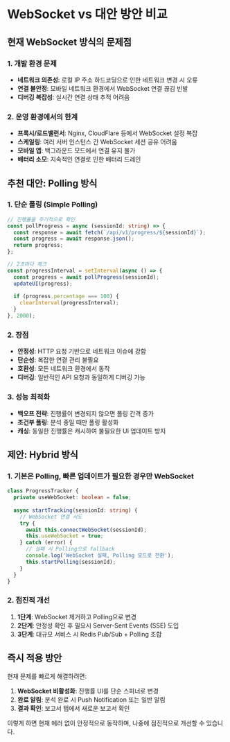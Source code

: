 # WebSocket vs 대안 방안 비교

## 현재 WebSocket 방식의 문제점

### 1. 개발 환경 문제
- **네트워크 의존성**: 로컬 IP 주소 하드코딩으로 인한 네트워크 변경 시 오류
- **연결 불안정**: 모바일 네트워크 환경에서 WebSocket 연결 끊김 빈발
- **디버깅 복잡성**: 실시간 연결 상태 추적 어려움

### 2. 운영 환경에서의 한계
- **프록시/로드밸런서**: Nginx, CloudFlare 등에서 WebSocket 설정 복잡
- **스케일링**: 여러 서버 인스턴스 간 WebSocket 세션 공유 어려움
- **모바일 앱**: 백그라운드 모드에서 연결 유지 불가
- **배터리 소모**: 지속적인 연결로 인한 배터리 드레인

## 추천 대안: Polling 방식

### 1. 단순 폴링 (Simple Polling)
```typescript
// 진행률을 주기적으로 확인
const pollProgress = async (sessionId: string) => {
  const response = await fetch(`/api/v1/progress/${sessionId}`);
  const progress = await response.json();
  return progress;
};

// 2초마다 체크
const progressInterval = setInterval(async () => {
  const progress = await pollProgress(sessionId);
  updateUI(progress);
  
  if (progress.percentage === 100) {
    clearInterval(progressInterval);
  }
}, 2000);
```

### 2. 장점
- **안정성**: HTTP 요청 기반으로 네트워크 이슈에 강함
- **단순성**: 복잡한 연결 관리 불필요
- **호환성**: 모든 네트워크 환경에서 동작
- **디버깅**: 일반적인 API 요청과 동일하게 디버깅 가능

### 3. 성능 최적화
- **백오프 전략**: 진행률이 변경되지 않으면 폴링 간격 증가
- **조건부 폴링**: 분석 중일 때만 폴링 활성화
- **캐싱**: 동일한 진행률은 캐시하여 불필요한 UI 업데이트 방지

## 제안: Hybrid 방식

### 1. 기본은 Polling, 빠른 업데이트가 필요한 경우만 WebSocket
```typescript
class ProgressTracker {
  private useWebSocket: boolean = false;
  
  async startTracking(sessionId: string) {
    // WebSocket 연결 시도
    try {
      await this.connectWebSocket(sessionId);
      this.useWebSocket = true;
    } catch (error) {
      // 실패 시 Polling으로 fallback
      console.log('WebSocket 실패, Polling 모드로 전환');
      this.startPolling(sessionId);
    }
  }
}
```

### 2. 점진적 개선
1. **1단계**: WebSocket 제거하고 Polling으로 변경
2. **2단계**: 안정성 확인 후 필요시 Server-Sent Events (SSE) 도입
3. **3단계**: 대규모 서비스 시 Redis Pub/Sub + Polling 조합

## 즉시 적용 방안

현재 문제를 빠르게 해결하려면:

1. **WebSocket 비활성화**: 진행률 UI를 단순 스피너로 변경
2. **완료 알림**: 분석 완료 시 Push Notification 또는 일반 알림
3. **결과 확인**: 보고서 탭에서 새로운 보고서 확인

이렇게 하면 현재 에러 없이 안정적으로 동작하며, 나중에 점진적으로 개선할 수 있습니다.